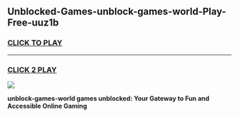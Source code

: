
## Unblocked-Games-unblock-games-world-Play-Free-uuz1b
<h3>
<a href="https://premium76.site?title=unblock-games-world&ref=23A">CLICK TO PLAY</a></h3>
<hr>

<h3>
<a href="https://premium76.site?title=unblock-games-world&ref=23A">CLICK 2 PLAY</a>
  
</h3>

<a href="https://premium76.site?title=unblock-games-world&ref=23A"><img src="https://clearcache.store/games.png"></a>


**unblock-games-world games unblocked: Your Gateway to Fun and Accessible Online Gaming**
